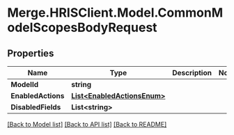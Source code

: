 # Merge.HRISClient.Model.CommonModelScopesBodyRequest

## Properties

Name | Type | Description | Notes
------------ | ------------- | ------------- | -------------
**ModelId** | **string** |  | 
**EnabledActions** | [**List&lt;EnabledActionsEnum&gt;**](EnabledActionsEnum.md) |  | 
**DisabledFields** | **List&lt;string&gt;** |  | 

[[Back to Model list]](../README.md#documentation-for-models) [[Back to API list]](../README.md#documentation-for-api-endpoints) [[Back to README]](../README.md)

